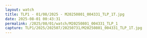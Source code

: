 ```yaml
---
layout: watch
title: TLP1 - 01/08/2025 - M20250801_004331_TLP_1T.jpg
date: 2025-08-01 00:43:31
permalink: /2025/08/01/watch/M20250801_004331_TLP_1
capture: TLP1/2025/202507/20250731/M20250801_004331_TLP_1T.jpg
---
```

